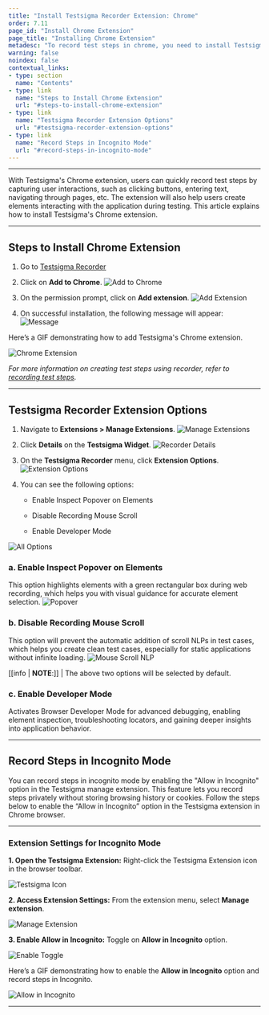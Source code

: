 ```yaml
---
title: "Install Testsigma Recorder Extension: Chrome"
order: 7.11
page_id: "Install Chrome Extension"
page_title: "Installing Chrome Extension"
metadesc: "To record test steps in chrome, you need to install Testsigma Recorder Chrome Extension | This article discusses how to download and install Testsigma chrome extension"
warning: false
noindex: false
contextual_links:
- type: section
  name: "Contents"
- type: link
  name: "Steps to Install Chrome Extension"
  url: "#steps-to-install-chrome-extension"
- type: link
  name: "Testsigma Recorder Extension Options"
  url: "#testsigma-recorder-extension-options"
- type: link
  name: "Record Steps in Incognito Mode"
  url: "#record-steps-in-incognito-mode"
---
```


---

With Testsigma's Chrome extension, users can quickly record test steps by capturing user interactions, such as clicking buttons, entering text, navigating through pages, etc. The extension will also help users create elements interacting with the application during testing. This article explains how to install Testsigma's Chrome extension. 

---

## **Steps to Install Chrome Extension**

1. Go to <a href="https://chrome.google.com/webstore/detail/testsigma-recorder/epmomlhdjfgdobefcpocockpjihaabdp" target="_blank">Testsigma Recorder</a>

2. Click on **Add to Chrome**.
   ![Add to Chrome](https://s3.amazonaws.com/static-docs.testsigma.com/new_images/projects/applications/tsceatc.png)

3. On the permission prompt, click on **Add extension**.
   ![Add Extension](https://s3.amazonaws.com/static-docs.testsigma.com/new_images/projects/applications/tsceatchrome.png)

4. On successful installation, the following message will appear:
   ![Message](https://s3.amazonaws.com/static-docs.testsigma.com/new_images/projects/applications/tscesa.png)

Here’s a GIF demonstrating how to add Testsigma's Chrome extension.

![Chrome Extension](https://s3.amazonaws.com/static-docs.testsigma.com/new_images/projects/applications/EnableChromeExt.gif)

*For more information on creating test steps using recorder, refer to [recording test steps](https://testsigma.com/docs/test-cases/create-test-steps/overview/#creating-test-steps-using-test-recorder).*


---

## **Testsigma Recorder Extension Options**


1. Navigate to **Extensions > Manage Extensions**. 
   ![Manage Extensions](https://s3.amazonaws.com/static-docs.testsigma.com/new_images/projects/applications/Manage_Extensions_Chrome.png)


2. Click **Details** on the **Testsigma Widget**.
   ![Recorder Details](https://s3.amazonaws.com/static-docs.testsigma.com/new_images/projects/applications/Recorder_Extension_Details.png)


3. On the **Testsigma Recorder** menu, click **Extension Options**.
   ![Extension Options](https://s3.amazonaws.com/static-docs.testsigma.com/new_images/projects/applications/Extension_Options_Recorder.png)


4. You can see the following options:
   
   - Enable Inspect Popover on Elements
   
   - Disable Recording Mouse Scroll
   
   - Enable Developer Mode 

![All Options](https://s3.amazonaws.com/static-docs.testsigma.com/new_images/projects/applications/Extension_Options_TSRecorder.png)


### **a. Enable Inspect Popover on Elements** 

This option highlights elements with a green rectangular box during web recording, which helps you with visual guidance for accurate element selection. 
![Popover](https://s3.amazonaws.com/static-docs.testsigma.com/new_images/projects/applications/PopOver_Option.png)

### **b. Disable Recording Mouse Scroll**

This option will prevent the automatic addition of scroll NLPs in test cases, which helps you create clean test cases, especially for static applications without infinite loading.
![Mouse Scroll NLP](https://s3.amazonaws.com/static-docs.testsigma.com/new_images/projects/applications/Scroll_NLP_Step.png)

[[info | **NOTE**:]]
| The above two options will be selected by default.


### **c. Enable Developer Mode**

Activates Browser Developer Mode for advanced debugging, enabling element inspection, troubleshooting locators, and gaining deeper insights into application behavior.


---

## **Record Steps in Incognito Mode**

You can record steps in incognito mode by enabling the "Allow in Incognito" option in the Testsigma manage extension. This feature lets you record steps privately without storing browsing history or cookies. Follow the steps below to enable the “Allow in Incognito” option in the Testsigma extension in Chrome browser.

---

### **Extension Settings for Incognito Mode**


**1. Open the Testsigma Extension:** Right-click the Testsigma Extension icon in the browser toolbar.

   ![Testsigma Icon](https://s3.amazonaws.com/static-docs.testsigma.com/new_images/projects/applications/imtch.png)


**2. Access Extension Settings:** From the extension menu, select **Manage extension**.

   ![Manage Extension](https://s3.amazonaws.com/static-docs.testsigma.com/new_images/projects/applications/immexten.png)

**3. Enable Allow in Incognito:** Toggle on **Allow in Incognito** option.

   ![Enable Toggle](https://s3.amazonaws.com/static-docs.testsigma.com/new_images/projects/applications/imaiim.png)


Here’s a GIF demonstrating how to enable the **Allow in Incognito** option and record steps in Incognito.

![Allow in Incognito](https://s3.amazonaws.com/static-docs.testsigma.com/new_images/projects/applications/IncognitoGifNew.gif)

---